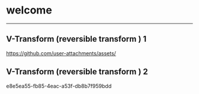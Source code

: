 # welcome 
--------------------------------------------------------------------------------




## V-Transform (reversible transform ) 1

https://github.com/user-attachments/assets/


## V-Transform (reversible transform ) 2

e8e5ea55-fb85-4eac-a53f-db8b7f959bdd






